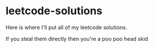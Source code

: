 # leetcode-solutions

Here is where I'll put all of my leetcode solutions. 

If you steal them directly then you're a poo poo head skid
